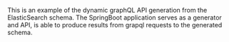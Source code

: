 This is an example of the dynamic graphQL API generation from the ElasticSearch schema.
The SpringBoot application serves as a generator and API, is able to produce results from grapql requests to the generated schema. 